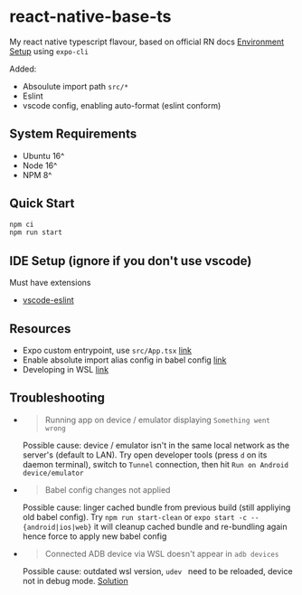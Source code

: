 # react-native-base-ts
My react native typescript flavour, based on official RN docs [Environment Setup](https://reactnative.dev/docs/environment-setup) using `expo-cli`

Added:
- Absoulute import path `src/*`
- Eslint
- vscode config, enabling auto-format (eslint conform)

## System Requirements
- Ubuntu 16^
- Node 16^
- NPM 8^

## Quick Start
```sh
npm ci
npm run start
```

## IDE Setup (ignore if you don't use vscode)
Must have extensions
- [vscode-eslint](https://marketplace.visualstudio.com/items?itemName=dbaeumer.vscode-eslint)


## Resources
- Expo custom entrypoint, use `src/App.tsx` [link](https://stackoverflow.com/a/67930988)
- Enable absolute import alias config in babel config [link](https://stackoverflow.com/a/44410874)
- Developing in WSL [link](https://gist.github.com/bergmannjg/461958db03c6ae41a66d264ae6504ade)

## Troubleshooting
- > Running app on device / emulator displaying `Something went wrong`

  Possible cause: device / emulator isn't in the same local network as the server's (default to LAN). Try open developer tools (press `d` on its daemon terminal), switch to `Tunnel` connection, then hit `Run on Android device/emulator`

- > Babel config changes not applied
  
  Possible cause: linger cached bundle from previous build (still appliying old babel config). Try `npm run start-clean` or `expo start -c --{android|ios|web}` it will cleanup cached bundle and re-bundling again hence force to apply new babel config

- > Connected ADB device via WSL doesn't appear in `adb devices`

  Possible cause: outdated wsl version, `udev ` need to be reloaded, device not in debug mode. [Solution](https://github.com/dorssel/usbipd-win/issues/60#issuecomment-962121982)
